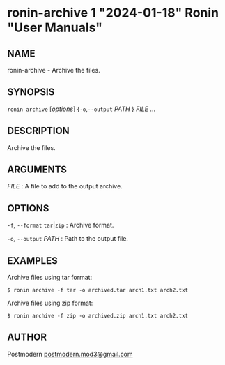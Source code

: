 # ronin-archive 1 "2024-01-18" Ronin "User Manuals"

## NAME

ronin-archive - Archive the files.

## SYNOPSIS

`ronin archive` [*options*] {`-o`,`--output` *PATH* } *FILE* ...

## DESCRIPTION

Archive the files.

## ARGUMENTS

*FILE*
: A file to add to the output archive.

## OPTIONS

`-f`, `--format` `tar`\|`zip`
: Archive format.

`-o`, `--output` *PATH*
: Path to the output file.

## EXAMPLES

Archive files using tar format:

    $ ronin archive -f tar -o archived.tar arch1.txt arch2.txt

Archive files using zip format:

    $ ronin archive -f zip -o archived.zip arch1.txt arch2.txt

## AUTHOR

Postmodern <postmodern.mod3@gmail.com>
